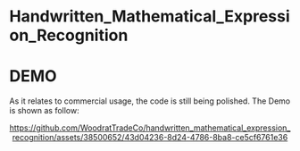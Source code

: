 # Handwritten_Mathematical_Expression_Recognition

# DEMO

As it relates to commercial usage, the code is still being polished. The Demo is shown as follow:

<div align=center>

https://github.com/WoodratTradeCo/handwritten_mathematical_expression_recognition/assets/38500652/43d04236-8d24-4786-8ba8-ce5cf6761e36

</div>
